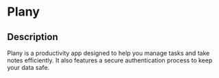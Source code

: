# Plany

## Description

Plany is a productivity app designed to help you manage tasks and take notes efficiently. It also features a secure authentication process to keep your data safe.
